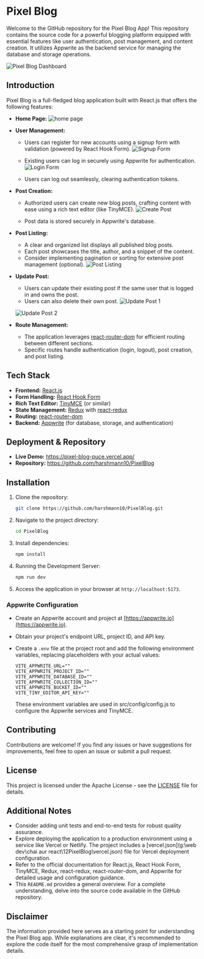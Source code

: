 # Pixel Blog

Welcome to the GitHub repository for the Pixel Blog App! This repository contains the source code for a powerful blogging platform equipped with essential features like user authentication, post management, and content creation. It utilizes Appwrite as the backend service for managing the database and storage operations.

![Pixel Blog Dashboard](https://github.com/user-attachments/assets/e41d365a-c112-4123-9cc1-14d3657f3f53)

## Introduction

Pixel Blog is a full-fledged blog application built with React.js that offers the following features:

- **Home Page:**
![home page](https://github.com/user-attachments/assets/5afd7baf-1f10-434c-b72d-6f649d190712)

- **User Management:**

  - Users can register for new accounts using a signup form with validation (powered by React Hook Form).
  ![Signup Form](https://github.com/user-attachments/assets/f7f3ef5a-fc1c-4165-a0a4-601f5659ab37)

  - Existing users can log in securely using Appwrite for authentication.
  ![Login Form](https://github.com/user-attachments/assets/da3cb766-37d1-48e4-800f-a5c7493fa2c4)

  - Users can log out seamlessly, clearing authentication tokens.

- **Post Creation:**

  - Authorized users can create new blog posts, crafting content with ease using a rich text editor (like TinyMCE).
  ![Create Post](https://github.com/user-attachments/assets/b45e94d0-44a7-43f9-a98c-64d65ca2a640)

  - Post data is stored securely in Appwrite's database.

- **Post Listing:**

  - A clear and organized list displays all published blog posts.
  - Each post showcases the title, author, and a snippet of the content.
  - Consider implementing pagination or sorting for extensive post management (optional).
  ![Post Listing](https://github.com/user-attachments/assets/6e6415fc-413b-459f-b7ea-059916719c22)


- **Update Post:**

  - Users can update their existing post if the same user that is logged in and owns the post.
  - Users can also delete their own post.
  ![Update Post 1](https://github.com/user-attachments/assets/bcb4becf-63b6-47a2-a556-237ef3aa4f88)

  ![Update Post 2](https://github.com/user-attachments/assets/e4394a36-8718-4dc4-a2bf-a0649e4d5d09)


- **Route Management:**
  - The application leverages [react-router-dom](https://reactrouter.com/en/main) for efficient routing between different sections.
  - Specific routes handle authentication (login, logout), post creation, and post listing.

## Tech Stack

- **Frontend:** [React.js](https://react.dev/)
- **Form Handling:** [React Hook Form](https://react-hook-form.com/)
- **Rich Text Editor:** [TinyMCE](https://www.tiny.cloud/) (or similar)
- **State Management:** [Redux](https://redux.js.org/) with [react-redux](https://react-redux.js.org/)
- **Routing:** [react-router-dom](https://reactrouter.com/en/main)
- **Backend:** [Appwrite](https://appwrite.io/) (for database, storage, and authentication)

## Deployment & Repository

- **Live Demo:** https://pixel-blog-puce.vercel.app/
- **Repository:** https://github.com/harshmann10/PixelBlog

## Installation

1.  Clone the repository:
    ```bash
    git clone https://github.com/harshmann10/PixelBlog.git
    ```
2.  Navigate to the project directory:
    ```bash
    cd PixelBlog
    ```
3.  Install dependencies:
    ```bash
    npm install
    ```
4.  Running the Development Server:
    ```bash
    npm run dev
    ```
5.  Access the application in your browser at `http://localhost:5173`.

### Appwrite Configuration

- Create an Appwrite account and project at [https://appwrite.io](https://appwrite.io).
- Obtain your project's endpoint URL, project ID, and API key.
- Create a `.env` file at the project root and add the following environment variables, replacing placeholders with your actual values:

  ```
  VITE_APPWRITE_URL=""
  VITE_APPWRITE_PROJECT_ID=""
  VITE_APPWRITE_DATABASE_ID=""
  VITE_APPWRITE_COLLECTION_ID=""
  VITE_APPWRITE_BUCKET_ID=""
  VITE_TINY_EDITOR_API_KEY=""
  ```

  These environment variables are used in src/config/config.js to configure the Appwrite services and TinyMCE.

## Contributing

Contributions are welcome! If you find any issues or have suggestions for improvements, feel free to open an issue or submit a pull request.

## License

This project is licensed under the Apache License - see the [LICENSE](https://github.com/harshmann10/PixelBlog\LICENSE) file for details.

## Additional Notes

- Consider adding unit tests and end-to-end tests for robust quality assurance.
- Explore deploying the application to a production environment using a service like Vercel or Netlify. The project includes a [vercel.json](g:\web dev\chai aur react\12PixelBlog\vercel.json) file for Vercel deployment configuration.
- Refer to the official documentation for React.js, React Hook Form, TinyMCE, Redux, react-redux, react-router-dom, and Appwrite for detailed usage and configuration guidance.
- This `README.md` provides a general overview. For a complete understanding, delve into the source code available in the GitHub repository.

## Disclaimer

The information provided here serves as a starting point for understanding the Pixel Blog app. While explanations are clear, it's recommended to explore the code itself for the most comprehensive grasp of implementation details.
